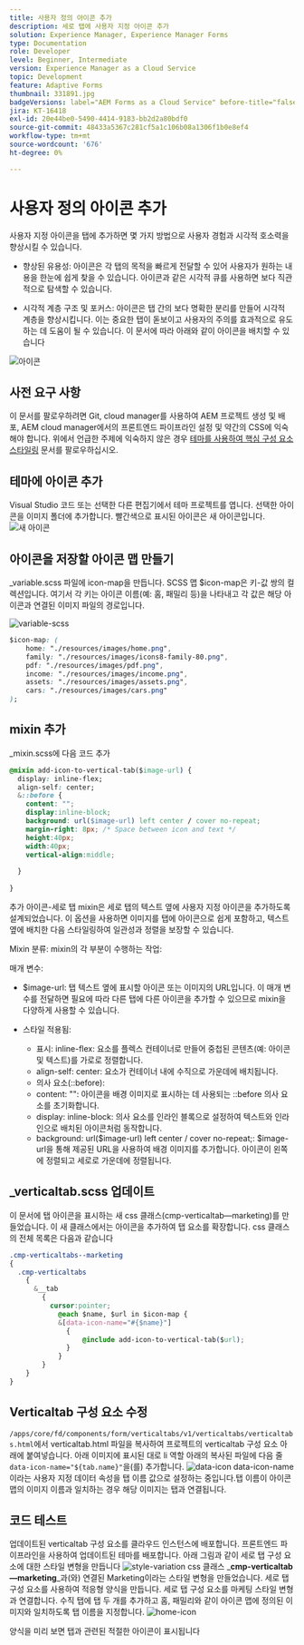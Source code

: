 ```yaml
---
title: 사용자 정의 아이콘 추가
description: 세로 탭에 사용자 지정 아이콘 추가
solution: Experience Manager, Experience Manager Forms
type: Documentation
role: Developer
level: Beginner, Intermediate
version: Experience Manager as a Cloud Service
topic: Development
feature: Adaptive Forms
thumbnail: 331891.jpg
badgeVersions: label="AEM Forms as a Cloud Service" before-title="false"
jira: KT-16418
exl-id: 20e44be0-5490-4414-9183-bb2d2a80bdf0
source-git-commit: 48433a5367c281cf5a1c106b08a1306f1b0e8ef4
workflow-type: tm+mt
source-wordcount: '676'
ht-degree: 0%

---
```


# 사용자 정의 아이콘 추가

사용자 지정 아이콘을 탭에 추가하면 몇 가지 방법으로 사용자 경험과 시각적 호소력을 향상시킬 수 있습니다.

* 향상된 유용성: 아이콘은 각 탭의 목적을 빠르게 전달할 수 있어 사용자가 원하는 내용을 한눈에 쉽게 찾을 수 있습니다. 아이콘과 같은 시각적 큐를 사용하면 보다 직관적으로 탐색할 수 있습니다.

* 시각적 계층 구조 및 포커스: 아이콘은 탭 간의 보다 명확한 분리를 만들어 시각적 계층을 향상시킵니다. 이는 중요한 탭이 돋보이고 사용자의 주의를 효과적으로 유도하는 데 도움이 될 수 있습니다.
이 문서에 따라 아래와 같이 아이콘을 배치할 수 있습니다

![아이콘](assets/icons.png)

## 사전 요구 사항

이 문서를 팔로우하려면 Git, cloud manager를 사용하여 AEM 프로젝트 생성 및 배포, AEM cloud manager에서의 프론트엔드 파이프라인 설정 및 약간의 CSS에 익숙해야 합니다. 위에서 언급한 주제에 익숙하지 않은 경우 [테마를 사용하여 핵심 구성 요소 스타일링](https://experienceleague.adobe.com/en/docs/experience-manager-cloud-service/content/forms/adaptive-forms-authoring/authoring-adaptive-forms-core-components/create-an-adaptive-form-on-forms-cs/using-themes-in-core-components#rename-env-file-theme-folder) 문서를 팔로우하십시오.

## 테마에 아이콘 추가

Visual Studio 코드 또는 선택한 다른 편집기에서 테마 프로젝트를 엽니다.
선택한 아이콘을 이미지 폴더에 추가합니다.
빨간색으로 표시된 아이콘은 새 아이콘입니다.
![새 아이콘](assets/newicons.png)

## 아이콘을 저장할 아이콘 맵 만들기

_variable.scss 파일에 icon-map을 만듭니다. SCSS 맵 $icon-map은 키-값 쌍의 컬렉션입니다. 여기서 각 키는 아이콘 이름(예: 홈, 패밀리 등)을 나타내고 각 값은 해당 아이콘과 연결된 이미지 파일의 경로입니다.

![variable-scss](assets/variable_scss.png)

```css
$icon-map: (
    home: "./resources/images/home.png",
    family: "./resources/images/icons8-family-80.png",
    pdf: "./resources/images/pdf.png",
    income: "./resources/images/income.png",
    assets: "./resources/images/assets.png",
    cars: "./resources/images/cars.png"
);
```

## mixin 추가

_mixin.scss에 다음 코드 추가

```css
@mixin add-icon-to-vertical-tab($image-url) {
  display: inline-flex;
  align-self: center;
  &::before {
    content: "";
    display:inline-block;
    background: url($image-url) left center / cover no-repeat;
    margin-right: 8px; /* Space between icon and text */
    height:40px;
    width:40px;
    vertical-align:middle;
    
  }
  
}
```

추가 아이콘-세로 탭 mixin은 세로 탭의 텍스트 옆에 사용자 지정 아이콘을 추가하도록 설계되었습니다. 이 옵션을 사용하면 이미지를 탭에 아이콘으로 쉽게 포함하고, 텍스트 옆에 배치한 다음 스타일링하여 일관성과 정렬을 보장할 수 있습니다.

Mixin 분류: mixin의 각 부분이 수행하는 작업:

매개 변수:

* $image-url: 탭 텍스트 옆에 표시할 아이콘 또는 이미지의 URL입니다. 이 매개 변수를 전달하면 필요에 따라 다른 탭에 다른 아이콘을 추가할 수 있으므로 mixin을 다양하게 사용할 수 있습니다.

* 스타일 적용됨:

   * 표시: inline-flex: 요소를 플렉스 컨테이너로 만들어 중첩된 콘텐츠(예: 아이콘 및 텍스트)를 가로로 정렬합니다.
   * align-self: center: 요소가 컨테이너 내에 수직으로 가운데에 배치됩니다.
   * 의사 요소(::before):
   * content: &quot;&quot;: 아이콘을 배경 이미지로 표시하는 데 사용되는 ::before 의사 요소를 초기화합니다.
   * display: inline-block: 의사 요소를 인라인 블록으로 설정하여 텍스트와 인라인으로 배치된 아이콘처럼 동작합니다.
   * background: url($image-url) left center / cover no-repeat;: $image-url을 통해 제공된 URL을 사용하여 배경 이미지를 추가합니다. 아이콘이 왼쪽에 정렬되고 세로로 가운데에 정렬됩니다.

## _verticaltab.scss 업데이트

이 문서에 탭 아이콘을 표시하는 새 css 클래스(cmp-verticaltab—marketing)를 만들었습니다. 이 새 클래스에서는 아이콘을 추가하여 탭 요소를 확장합니다. css 클래스의 전체 목록은 다음과 같습니다

```css
.cmp-verticaltabs--marketing
{
  .cmp-verticaltabs
    {
      &__tab 
        {
          cursor:pointer;
            @each $name, $url in $icon-map {
            &[data-icon-name="#{$name}"]
              {
                  @include add-icon-to-vertical-tab($url);
              }
            }
        }
    }
}
```

## Verticaltab 구성 요소 수정

```/apps/core/fd/components/form/verticaltabs/v1/verticaltabs/verticaltabs.html```에서 verticaltab.html 파일을 복사하여 프로젝트의 verticaltab 구성 요소 아래에 붙여넣습니다. 아래 이미지에 표시된 대로 li 역할 아래의 복사된 파일에 다음 줄 ```data-icon-name="${tab.name}"```을(를) 추가합니다.
![data-icon](assets/data-icons.png)
data-icon-name이라는 사용자 지정 데이터 속성을 탭 이름 값으로 설정하는 중입니다.탭 이름이 아이콘 맵의 이미지 이름과 일치하는 경우 해당 이미지는 탭과 연결됩니다.



## 코드 테스트

업데이트된 verticaltab 구성 요소를 클라우드 인스턴스에 배포합니다.
프론트엔드 파이프라인을 사용하여 업데이트된 테마를 배포합니다.
아래 그림과 같이 세로 탭 구성 요소에 대한 스타일 변형을 만듭니다
![style-variation](assets/verticaltab-style-variation.png)
css 클래스 _&#x200B;**cmp-verticaltab—marketing**&#x200B;_과(와) 연결된 Marketing이라는 스타일 변형을 만들었습니다.
세로 탭 구성 요소를 사용하여 적응형 양식을 만듭니다. 세로 탭 구성 요소를 마케팅 스타일 변형과 연결합니다.
수직 탭에 탭 두 개를 추가하고 홈, 패밀리와 같이 아이콘 맵에 정의된 이미지와 일치하도록 탭 이름을 지정합니다.
![home-icon](assets/tab-name.png)

양식을 미리 보면 탭과 관련된 적절한 아이콘이 표시됩니다
